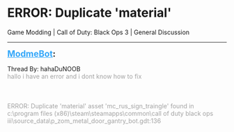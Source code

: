 # ERROR: Duplicate 'material'
Game Modding | Call of Duty: Black Ops 3 | General Discussion

---
<strong style="font-size: 1.4em;"><span style="text-decoration: underline;text-decoration-color: #34a7f9;"><span style="color:#34a7f9;">ModmeBot</span></span>:</strong>

<p>Thread By: hahaDuNOOB<br /><span style="color:#a3a3a3;">hallo i have an error and i dont know how to fix </span><br /><br /><br /><br /><span style="color:#a3a3a3;">ERROR: Duplicate &#39;material&#39; asset &#39;mc_rus_sign_traingle&#39; found in c:\program files (x86)\steam\steamapps\common\call of duty black ops iii\source_data\p_zom_metal_door_gantry_bot.gdt:136</span></p>
